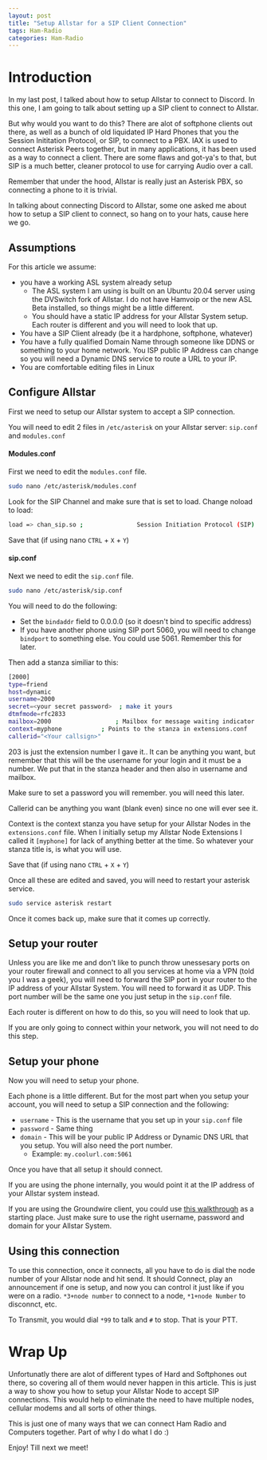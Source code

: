 ```yaml
---
layout: post
title: "Setup Allstar for a SIP Client Connection"
tags: Ham-Radio
categories: Ham-Radio
---
```


# Introduction

In my last post, I talked about how to setup Allstar to connect to Discord. In this one, I am going to talk about setting up a SIP client to connect to Allstar.

But why would you want to do this? There are alot of softphone clients out there, as well as a bunch of old liquidated IP Hard Phones that you the Session Inititation Protocol, or SIP, to connect to a PBX. IAX is used to connect Asterisk Peers together, but in many applications, it has been used as a way to connect a client. There are some flaws and got-ya's to that, but SIP is a much better, cleaner protocol to use for carrying Audio over a call.

Remember that under the hood, Allstar is really just an Asterisk PBX, so connecting a phone to it is trivial.

In talking about connecting Discord to Allstar, some one asked me about how to setup a SIP client to connect, so hang on to your hats, cause here we go.

## Assumptions

For this article we assume:
* you have a working ASL system already setup
  * The ASL system I am using is built on an Ubuntu 20.04 server using the DVSwitch fork of Allstar. I do not have Hamvoip or the new ASL Beta installed, so things might be a little different.
  * You should have a static IP address for your Allstar System setup. Each router is different and you will need to look that up.
* You have a SIP Client already (be it a hardphone, softphone, whatever)
* You have a fully qualified Domain Name through someone like DDNS or something to your home network. You ISP public IP Address can change so you will need a Dynamic DNS service to route a URL to your IP.
* You are comfortable editing files in Linux

## Configure Allstar

First we need to setup our Allstar system to accept a SIP connection.

You will need to edit 2 files in ```/etc/asterisk``` on your Allstar server: ```sip.conf``` and ```modules.conf```

#### Modules.conf

First we need to edit the ```modules.conf``` file. 

```bash
sudo nano /etc/asterisk/modules.conf
```

Look for the SIP Channel and make sure that is set to load. Change noload to load:

```bash
load => chan_sip.so ;				Session Initiation Protocol (SIP)  
```

Save that (if using nano ```CTRL``` + ```X``` + ```Y```)

#### sip.conf

Next we need to edit the ```sip.conf``` file.

```bash
sudo nano /etc/asterisk/sip.conf
```

You will need to do the following:

* Set the ```bindaddr``` field to 0.0.0.0 (so it doesn't bind to specific address)
* If you have another phone using SIP port 5060, you will need to change ```bindport``` to something else. You could use 5061. Remember this for later.

Then add a stanza similiar to this:

```bash
[2000]
type=friend
host=dynamic
username=2000
secret=<your secret password>  ; make it yours 
dtmfmode=rfc2833
mailbox=2000                  ; Mailbox for message waiting indicator
context=myphone           ; Points to the stanza in extensions.conf
callerid="<Your callsign>"
```

203 is just the extension number I gave it.. It can be anything you want, but remember that this will be the username for your login and it must be a number. We put that in the stanza header and then also in username and mailbox.

Make sure to set a password you will remember. you will need this later.

Callerid can be anything you want (blank even) since no one will ever see it.

Context is the context stanza you have setup for your Allstar Nodes in the ```extensions.conf``` file. When I initially setup my Allstar Node Extensions I called it ```[myphone]``` for lack of anything better at the time. So whatever your stanza title is, is what you will use.

Save that (if using nano ```CTRL``` + ```X``` + ```Y```)

Once all these are edited and saved, you will need to restart your asterisk service.

```bash
sudo service asterisk restart
```

Once it comes back up, make sure that it comes up correctly.

## Setup your router

Unless you are like me and don't like to punch throw unessesary ports on your router firewall and connect to all you services at home via a VPN (told you I was a geek), you will need to forward the SIP port in your router to the IP address of your Allstar System. You will need to forward it as UDP. This port number will be the same one you just setup in the ```sip.conf``` file.

Each router is different on how to do this, so you will need to look that up.

If you are only going to connect within your network, you will not need to do this step.

## Setup your phone

Now you will need to setup your phone. 

Each phone is a little different. But for the most part when you setup your account, you will need to setup a SIP connection and the following:

* ```username``` - This is the username that you set up in your ```sip.conf``` file
* ```password``` - Same thing
* ```domain``` - This will be your public IP Address or Dynamic DNS URL that you setup. You will also need the port number. 
  * Example: ```my.coolurl.com:5061```

Once you have that all setup it should connect. 

If you are using the phone internally, you would point it at the IP address of your Allstar system instead.

If you are using the Groundwire client, you could use [this walkthrough](https://hamsoverip.github.io/wiki/endpoints/soft_phones/groundwire/groundwire/) as a starting place. Just make sure to use the right username, password and domain for your Allstar System.

## Using this connection

To use this connection, once it connects, all you have to do is dial the node number of your Allstar node and hit send. It should Connect, play an announcement if one is setup, and now you can control it just like if you were on a radio. ```*3+node number``` to connect to a node, ```*1+node Number``` to disconnct, etc.

To Transmit, you would dial ```*99``` to talk and ```#``` to stop. That is your PTT.

# Wrap Up

Unfortunatly there are alot of different types of Hard and Softphones out there, so covering all of them would never happen in this article. This is just a way to show you how to setup your Allstar Node to accept SIP connections. This would help to eliminate the need to have multiple nodes, cellular modems and all sorts of other things.

This is just one of many ways that we can connect Ham Radio and Computers together. Part of why I do what I do :)

Enjoy! Till next we meet!
